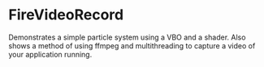 FireVideoRecord
===============

Demonstrates a simple particle system using a VBO and a shader.  Also shows a method of using ffmpeg and multithreading to capture a video of your application running.
